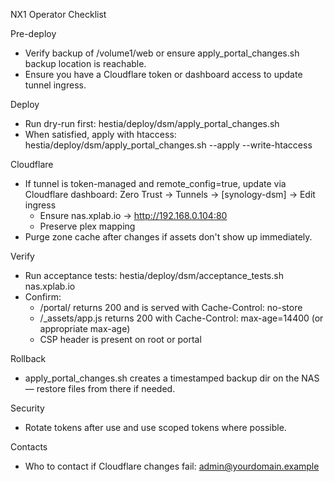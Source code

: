 NX1 Operator Checklist

Pre-deploy
- Verify backup of /volume1/web or ensure apply_portal_changes.sh backup location is reachable.
- Ensure you have a Cloudflare token or dashboard access to update tunnel ingress.

Deploy
- Run dry-run first:
  hestia/deploy/dsm/apply_portal_changes.sh
- When satisfied, apply with htaccess:
  hestia/deploy/dsm/apply_portal_changes.sh --apply --write-htaccess

Cloudflare
- If tunnel is token-managed and remote_config=true, update via Cloudflare dashboard: Zero Trust → Tunnels → [synology-dsm] → Edit ingress
  - Ensure nas.xplab.io → http://192.168.0.104:80
  - Preserve plex mapping
- Purge zone cache after changes if assets don't show up immediately.

Verify
- Run acceptance tests:
  hestia/deploy/dsm/acceptance_tests.sh nas.xplab.io
- Confirm:
  - /portal/ returns 200 and is served with Cache-Control: no-store
  - /_assets/app.js returns 200 with Cache-Control: max-age=14400 (or appropriate max-age)
  - CSP header is present on root or portal

Rollback
- apply_portal_changes.sh creates a timestamped backup dir on the NAS — restore files from there if needed.

Security
- Rotate tokens after use and use scoped tokens where possible.

Contacts
- Who to contact if Cloudflare changes fail: admin@yourdomain.example
